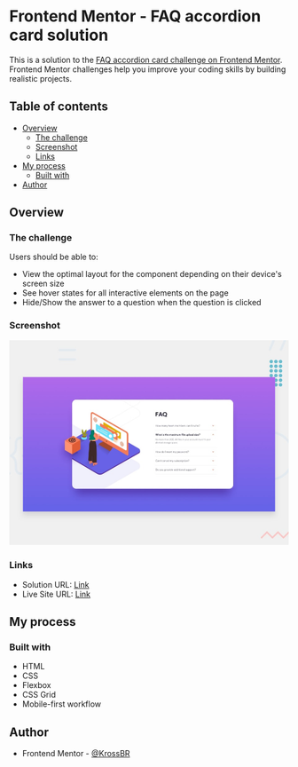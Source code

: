 # Frontend Mentor - FAQ accordion card solution

This is a solution to the [FAQ accordion card challenge on Frontend Mentor](https://www.frontendmentor.io/challenges/faq-accordion-card-XlyjD0Oam). Frontend Mentor challenges help you improve your coding skills by building realistic projects.

## Table of contents

- [Overview](#overview)
  - [The challenge](#the-challenge)
  - [Screenshot](#screenshot)
  - [Links](#links)
- [My process](#my-process)
  - [Built with](#built-with)
- [Author](#author)

## Overview

### The challenge

Users should be able to:

- View the optimal layout for the component depending on their device's screen size
- See hover states for all interactive elements on the page
- Hide/Show the answer to a question when the question is clicked

### Screenshot

![](./images/desktop-preview.jpg)

### Links

- Solution URL: [Link](https://github.com/KrossBR/frontend-mentor/tree/master/08%20-%20Faq%20accordion%20card)
- Live Site URL: [Link](https://krossbr.github.io/frontend-mentor/08%20-%20Faq%20accordion%20card/index.html)

## My process

### Built with

- HTML
- CSS
- Flexbox
- CSS Grid
- Mobile-first workflow

## Author

<!-- - Website - [Add your name here](https://www.your-site.com) -->

- Frontend Mentor - [@KrossBR](https://www.frontendmentor.io/profile/KrossBR)
